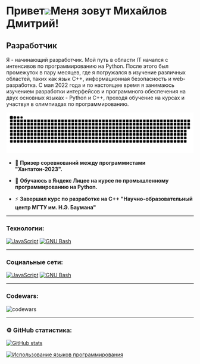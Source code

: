 Привет![](https://user-images.githubusercontent.com/18350557/176309783-0785949b-9127-417c-8b55-ab5a4333674e.gif)Меня зовут Михайлов Дмитрий!
==========================================================================================================================================

Разработчик
--------------------

Я - начинающий разработчик. Мой путь в области IT начался с интенсивов по программированию на Python. После этого был промежуток в пару месяцев, где я погружался в изучение различных областей, таких как язык C++, информационная безопасность и web-разработка. С мая 2022 года и по настоящее время я занимаюсь изучением разработки интерфейсов и программного обеспечения на двух основных языках - Python и C++, проходя обучение на курсах и участвуя в олимпиадах по программированию.

<p align="center">
 <img width="600" src="assets/github-snake.svg" alt="snake"/>
</p>

- :telescope: **Призер соревнований между программистами "Хантатон-2023".**

- :seedling: **Обучаюсь в Яндекс Лицее на курсе по промышленному программированию на Python.**

- :zap: **Завершил курс по разработке на C++ "Научно-образовательный центр МГТУ им. Н.Э. Баумана"**
--------------------

### Технологии:

<p align="left">
<a href="https://www.python.org/" target="_blank" rel="noreferrer"><img src="https://logos-download.com/wp-content/uploads/2016/10/Python_logo_icon.png" width="40" height="40" alt="JavaScript" /></a>    <a href="https://learn.microsoft.com/en-us/cpp/cpp/cpp-language-reference?view=msvc-170" target="_blank" rel="noreferrer"><img src="https://ucare.timepad.ru/80891a7a-d79b-4b47-a2d0-ed4fedac9634/poster_event_1487637.jpg" width="40" height="40" alt="GNU Bash" /></a>
</p>

--------------------


### Социальные сети:

<p align="left">
<a href="https://t.me/mihajlov_dima" target="_blank" rel="noreferrer"><img src="https://cdn-icons-png.flaticon.com/512/2111/2111646.png" width="40" height="40" alt="JavaScript" /></a>    <a href="https://vk.com/mihajlov_dima" target="_blank" rel="noreferrer"><img src="https://cdn-icons-png.flaticon.com/512/145/145813.png" width="40" height="40" alt="GNU Bash" /></a>
</p>
  
--------------------

### Codewars:

![codewars](https://www.codewars.com/users/Dmitry%20Mikhajlov/badges/large)

--------------------


### ⚙️ GitHub статистика:
<p align="left">

<a href="https://github.com/Mihajlov-Dmitry" rel="noreferrer"><img src="https://github-readme-stats.vercel.app/api?username=Mihajlov-Dmitry&show_icons=true&hide=&count_private=true&title_color=0891b2&text_color=ffffff&icon_color=0891b2&bg_color=1c1917&hide_border=true&show_icons=true" alt="GitHub stats" /></a>

<a href="https://github.com/Mihajlov-Dmitry" rel="noreferrer"><img src="https://github-readme-stats.vercel.app/api/top-langs/?username=Mihajlov-Dmitry&langs_count=10&title_color=0891b2&text_color=ffffff&icon_color=0891b2&bg_color=1c1917&hide_border=true&locale=en&custom_title=Top%20%Languages" alt="Использование языков программирования" /></a>
</p>


